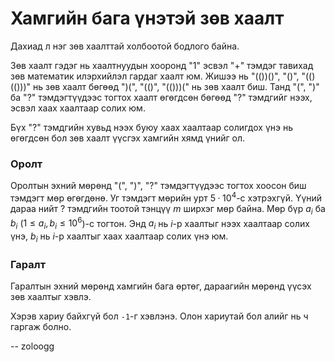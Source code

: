 Хамгийн бага үнэтэй зөв хаалт
=============================
Дахиад л нэг зөв хаалттай холбоотой бодлого байна.

Зөв хаалт гэдэг нь хаалтнуудын хооронд "$1$" эсвэл "$+$" тэмдэг тавихад зөв
математик илэрхийлэл гардаг хаалт юм. Жишээ нь "$(())()$", "$()$", "$(()(()))$"
нь зөв хаалт бөгөөд  "$)($", "$(()$", "$(()))($" нь зөв хаалт биш. Танд "$($",
"$)$" ба "$?$" тэмдэгтүүдээс тогтох хаалт өгөгдсөн бөгөөд "$?$" тэмдгийг нээх,
эсвэл хаах хаалтаар солих юм.

Бүх "$?$" тэмдгийн хувьд нээх буюу хаах хаалтаар солигдох үнэ нь өгөгдсөн бол
зөв хаалт үүсгэх хамгийн хямд үнийг ол.


### Оролт
Оролтын эхний мөрөнд "$($", "$)$", "$?$" тэмдэгтүүдээс тогтох хоосон биш тэмдэгт
мөр өгөгдөнө. Уг тэмдэгт мөрийн урт $5·10^4$-с хэтрэхгүй. Үүний дараа нийт $?$
тэмдгийн тоотой тэнцүү $m$ ширхэг мөр байна. Мөр бүр $a_i$ ба $b_i$ ($1 ≤ a_i,
b_i ≤ 10^6$)-с тогтон. Энд $a_i$ нь $i$-р хаалтыг нээх хаалтаар солих үнэ, $b_i$
нь $i$-р хаалтыг хаах хаалтаар солих үнэ юм.


### Гаралт
Гаралтын эхний мөрөнд хамгийн бага өртөг, дараагийн мөрөнд үүсэх зөв хаалтыг
хэвлэ.

Хэрэв хариу байхгүй бол `-1`-г хэвлэнэ. Олон хариутай бол алийг нь ч гаргаж
болно.

-- zoloogg
